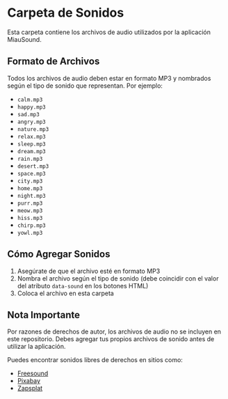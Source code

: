 # Carpeta de Sonidos

Esta carpeta contiene los archivos de audio utilizados por la aplicación MiauSound.

## Formato de Archivos

Todos los archivos de audio deben estar en formato MP3 y nombrados según el tipo de sonido que representan. Por ejemplo:

- `calm.mp3`
- `happy.mp3`
- `sad.mp3`
- `angry.mp3`
- `nature.mp3`
- `relax.mp3`
- `sleep.mp3`
- `dream.mp3`
- `rain.mp3`
- `desert.mp3`
- `space.mp3`
- `city.mp3`
- `home.mp3`
- `night.mp3`
- `purr.mp3`
- `meow.mp3`
- `hiss.mp3`
- `chirp.mp3`
- `yowl.mp3`

## Cómo Agregar Sonidos

1. Asegúrate de que el archivo esté en formato MP3
2. Nombra el archivo según el tipo de sonido (debe coincidir con el valor del atributo `data-sound` en los botones HTML)
3. Coloca el archivo en esta carpeta

## Nota Importante

Por razones de derechos de autor, los archivos de audio no se incluyen en este repositorio. Debes agregar tus propios archivos de sonido antes de utilizar la aplicación.

Puedes encontrar sonidos libres de derechos en sitios como:
- [Freesound](https://freesound.org/)
- [Pixabay](https://pixabay.com/sound-effects/)
- [Zapsplat](https://www.zapsplat.com/)